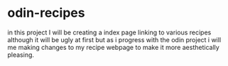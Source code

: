 # odin-recipes
in this project I will be creating a index page linking to various recipes although it will be ugly at first but as i progress with the odin project i will me making changes to my recipe webpage to make it more aesthetically  pleasing.